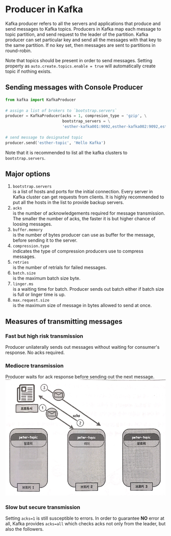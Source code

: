 # Producer in Kafka
Kafka producer refers to all the servers and applications that produce and send messages to Kafka topics. Producers in Kafka map each message to topic partition, and send request to the leader of the partition. Kafka producer can set particular key and send all the messages with that key to the same partition. If no key set, then messages are sent to partitions in round-robin.
  
Note that topics should be present in order to send messages. Setting property as `auto.create.topics.enable = true` will automatically create topic if nothing exists.
  
## Sending messages with Console Producer
```python
from kafka import KafkaProducer

# assign a list of brokers to `bootstrap.servers`
producer = KafkaProducer(acks = 1, compresion_type = 'gzip', \
                         bootstrap_servers = \
                         'esther-kafka001:9092,esther-kafka002:9092,esther-kafka003:9092')

# send message to designated topic
producer.send('esther-topic', 'Hello Kafka')
```
Note that it is recommended to list all the kafka clusters to `bootstrap.servers`.
  
## Major options
1. `bootstrap.servers`  
    is a list of hosts and ports for the initial connection. Every server in Kafka cluster can get requests from clients. It is highly recommended to put all the hosts in the list to provide backup servers. 
2. `acks`  
    is the number of acknowledgements required for message transmission. The smaller the number of acks, the faster it is but higher chance of loosing messages.
3. `buffer.memory`  
    is the number of bytes producer can use as buffer for the message, before sending it to the server.
4. `compression.type`  
    indicates the type of compression producers use to compress messages.
5. `retries`  
    is the number of retrials for failed messages.
6. `batch.size`  
    is the maximum batch size byte. 
7. `linger.ms`  
    is a waiting time for batch. Producer sends out batch either if batch size is full or linger time is up.
8. `max.request.size`  
    is the maximum size of message in bytes allowed to send at once.
  
## Measures of transmitting messages
### Fast but high risk transmission
Producer unilaterally sends out messages without waiting for consumer's response. No acks required. 
  
### Mediocre transmission
Producer waits for ack response before sending out the next message.  
![ack](img/ack.PNG)
  
### Slow but secure transmission
Setting `acks=1` is still susceptible to errors. In order to guarantee **NO** error at all, Kafka provides `acks=all` which checks acks not only from the leader, but also the followers.
